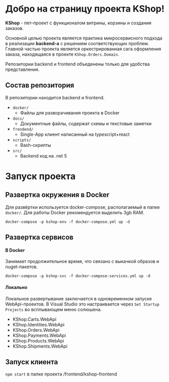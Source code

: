 # Добро на страницу проекта KShop!

**KShop** - пет-проект с функционалом витрины, корзины и создания заказов.

Основной целью проекта является практика микросервисного подхода в реализации **backend-а** с решением соответствующих проблем.
Главной частью проекта является оркестрированная сага оформления заказа, находящаяся в проекте `KShop.Orders.Domain`.

Репозитории backend и frontend объеденены только для удобства представления.

## Состав репозитория

В репозитории находится backend и frontend.

 - `docker/`
	 - Файлы для разворачивания проекта в Docker
 - `docs/`
	 - Документные файлы, содержат схемы и  текстовые заметки
 - `frondend/`
	 - Single-App клиент написанный на typescript+react
 - `scripts/`
	 - Bash-скрипты 
 - `src/`
	 - Backend код на .net 5


# Запуск проекта

## Развертка окружения в Docker
Для развёртки используется docker-compose, располагаемый в папке `docker/`.
Для работы Docker рекомендуется выделить 3gb RAM.
```
docker-compose -p kshop-env -f docker-compose.yml up -d
```
## Развертка сервисов
#### В Docker
Занимает продолжительное время, что связано с выкачкой образов и nuget-пакетов.
```
docker-compose -p kshop-svc -f docker-compose-services.yml up -d
```
#### Локально
Локальное развертывание заключается в одновременном запуске WebApi-проектов. 
В Visual Studio это настраивается через `Set Startup Projects` во всплывающем меню солюшена.

 - KShop.Carts.WebApi 
 - KShop.Identities.WebApi 
 - KShop.Orders.WebApi
 - KShop.Payments.WebApi 
 - KShop.Products.WebApi 
 - KShop.Shipments.WebApi

## Запуск клиента
`npm start` в папке проекта /frontend/kshop-frontend
